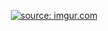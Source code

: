 <p align="center">
<a href="https://imgur.com/ncl1fzX"><img src="https://i.imgur.com/ncl1fzX.gif" title="source: imgur.com" /></a>

</p>
